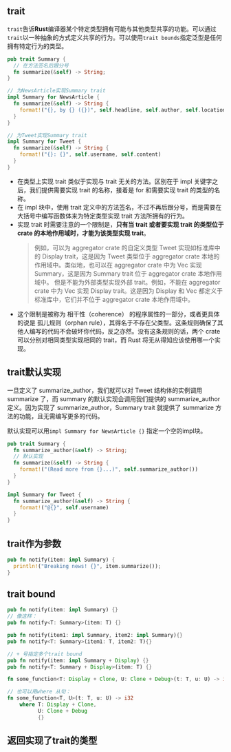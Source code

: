 ## trait
`trait`告诉**Rust**编译器某个特定类型拥有可能与其他类型共享的功能。可以通过`trait`以一种抽象的方式定义共享的行为。可以使用`trait bounds`指定泛型是任何拥有特定行为的类型。

```rust
pub trait Summary {
  // 在方法签名后跟分号
  fn summarize(&self) -> String;
}

// 为NewsArticle实现Summary trait
impl Summary for NewsArticle {
  fn summarize(&self) -> String {
    format!("{}, by {} ({})", self.headline, self.author, self.location)
  }
}

// 为Tweet实现Summary trait
impl Summary for Tweet {
  fn summarize(&self) -> String {
    format!("{}: {}", self.username, self.content)
  }
}
```

- 在类型上实现 trait 类似于实现与 trait 无关的方法。区别在于 impl 关键字之后，我们提供需要实现 trait 的名称，接着是 for 和需要实现 trait 的类型的名称。
- 在 impl 块中，使用 trait 定义中的方法签名，不过不再后跟分号，而是需要在大括号中编写函数体来为特定类型实现 trait 方法所拥有的行为。
- 实现 trait 时需要注意的一个限制是，**只有当 trait 或者要实现 trait 的类型位于 crate 的本地作用域时，才能为该类型实现 trait**。
  > 例如，可以为 aggregator crate 的自定义类型 Tweet 实现如标准库中的 Display trait，这是因为 Tweet 类型位于 aggregator crate 本地的作用域中。类似地，也可以在 aggregator crate 中为 Vec<T> 实现 Summary，这是因为 Summary trait 位于 aggregator crate 本地作用域中。
  > 但是不能为外部类型实现外部 trait。例如，不能在 aggregator crate 中为 Vec<T> 实现 Display trait。这是因为 Display 和 Vec<T> 都定义于标准库中，它们并不位于 aggregator crate 本地作用域中。
- 这个限制是被称为 相干性（coherence） 的程序属性的一部分，或者更具体的说是 孤儿规则（orphan rule），其得名于不存在父类型。这条规则确保了其他人编写的代码不会破坏你代码，反之亦然。没有这条规则的话，两个 crate 可以分别对相同类型实现相同的 trait，而 Rust 将无从得知应该使用哪一个实现。


## trait默认实现
一旦定义了 summarize_author，我们就可以对 Tweet 结构体的实例调用 summarize 了，而 summary 的默认实现会调用我们提供的 summarize_author 定义。因为实现了 summarize_author，Summary trait 就提供了 summarize 方法的功能，且无需编写更多的代码。

默认实现可以用`impl Summary for NewsArticle {}` 指定一个空的impl块。
```rust
pub trait Summary {
  fn summarize_author(&self) -> String;
  // 默认实现
  fn summarize(&self) -> String {
    format!("(Read more from {}...)", self.summarize_author())
  }
}

impl Summary for Tweet {
  fn summarize_author(&self) -> String {
    format!("@{}", self.username)
  }
}
```

## trait作为参数
```rust
pub fn notify(item: impl Summary) {
  println!("Breaking news! {}", item.summarize());
}
```

## trait bound
```rust
pub fn notify(item: impl Summary) {}
// 像这样：
pub fn notify<T: Summary>(item: T) {}

pub fn notify(item1: impl Summary, item2: impl Summary){}
pub fn notify<T: Summary>(item1: T, item2: T){}

// + 号指定多个trait bound
pub fn notify(item: impl Summary + Display) {}
pub fn notify<T: Summary + Display>(item: T) {}

fn some_function<T: Display + Clone, U: Clone + Debug>(t: T, u: U) -> i32 {}

// 也可以用where 从句：
fn some_function<T, U>(t: T, u: U) -> i32
    where T: Display + Clone,
          U: Clone + Debug
          {}
```

## 返回实现了trait的类型
